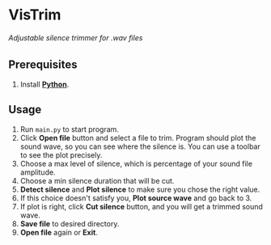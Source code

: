# VisTrim
###### Adjustable silence trimmer for .wav files
## Prerequisites
1. Install [**Python**](https://www.python.org/downloads/).
## Usage
1. Run `main.py` to start program. 
2. Click **Open file** button and select a file to trim.
Program should plot the sound wave, so you can see where the silence is. 
You can use a toolbar to see the plot precisely. 
3. Choose a max level of silence, which is percentage of your sound file amplitude.
4. Choose a min silence duration that will be cut.
5. **Detect silence** and **Plot silence** to make sure you chose the right value. 
6. If this choice doesn't satisfy you, **Plot source wave** and go back to 3. 
7. If plot is right, click **Cut silence** button, and you will get a trimmed sound wave. 
8. **Save file** to desired directory.
9. **Open file** again or **Exit**.

